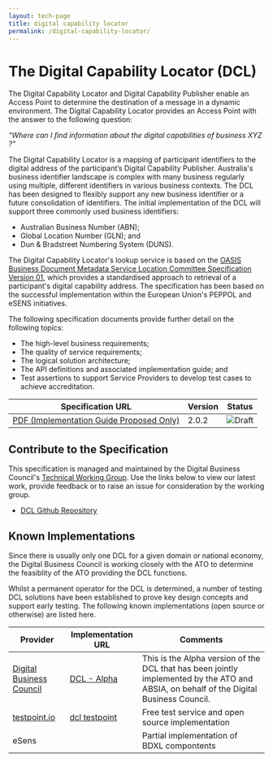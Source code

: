 ```yaml
---
layout: tech-page
title: digital capability locator
permalink: /digital-capability-locator/
---
```


# The Digital Capability Locator (DCL)

The Digital Capability Locator and Digital Capability Publisher enable an Access Point to determine the destination of a message in a dynamic environment. The Digital Capability Locator provides an Access Point with the answer to the following question:

*"Where can I find information about the digital capabilities of business XYZ ?"*

The Digital Capability Locator is a mapping of participant identifiers to the digital address of the participant’s Digital Capability Publisher. Australia's business identifier landscape is complex with many business regularly using multiple, different identifiers in various business contexts.  The DCL has been designed to flexibly support any new business identifier or a future consolidation of identifiers.  The initial implementation of the DCL will support three commonly used business identifiers:

- Australian Business Number (ABN);
- Global Location Number (GLN); and
- Dun & Bradstreet Numbering System (DUNS).

The Digital Capability Locator's lookup service is based on the [OASIS Business Document Metadata Service Location Committee Specification Version 01](http://docs.oasis-open.org/bdxr/BDX-Location/v1.0/BDX-Location-v1.0.html), which provides a standardised approach to retrieval of a participant's digital capability address. The specification has been based on the successful implementation within the European Union's PEPPOL and eSENS initiatives.

The following specification documents provide further detail on the following topics: 

- The high-level business requirements;
- The quality of service requirements;
- The logical solution architecture;
- The API definitions and associated implementation guide; and
- Test assertions to support Service Providers to develop test cases to achieve accreditation.


| Specification URL | Version | Status | 
| ----------------- | ------  | ------ | 
| [PDF (Implementation Guide Proposed Only)](https://softwaredevelopers.ato.gov.au/sites/default/files/resource-attachments/The%20Trans-Tasman%20e-Invoicing%20Digital%20Capability%20Locator%20Implementation%20Guide.pdf)  | 2.0.2 |![Draft](http://rfc.unprotocols.org/spec:2/COSS/draft.svg)  | 

## Contribute to the Specification
This specification is managed and maintained by the Digital Business Council's [Technical Working Group]("/tech-working-group").  Use the links below to view our latest work, provide feedback or to raise an issue for consideration by the working group.

* [DCL Github Repository](https://github.com/Digital-Business-Council/Digital-Capability-Locator)

## Known Implementations

Since there is usually only one DCL for a given domain or national economy, the Digital Business Council is working closely with the ATO to determine the feasiblity of the ATO providing the DCL functions.

Whilst a permanent operator for the DCL is determined, a number of testing DCL solutions have been established to prove key design concepts and support early testing.  The following known implementations (open source or otherwise) are listed here.  

|Provider|Implementation URL|Comments|
|--------|------------------|--------|
|[Digital Business Council](http://digitalbusinesscouncil.com.au) | [DCL - Alpha](http://dcl.org.au) |  This is the Alpha version of the DCL that has been jointly implemented by the ATO and ABSIA, on behalf of the Digital Business Council. |
|[testpoint.io](http://testpoint.io/) | [dcl testpoint](http://testpoint.io/dcl)| Free test service and open source implementation |
| eSens |  | Partial implementation of BDXL compontents|

